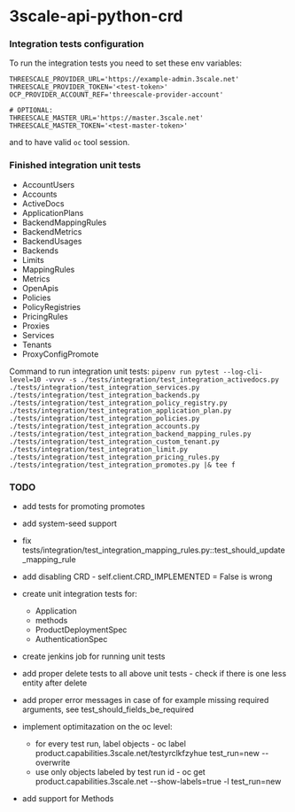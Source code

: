 # 3scale-api-python-crd

### Integration tests configuration

To run the integration tests you need to set these env variables:
```
THREESCALE_PROVIDER_URL='https://example-admin.3scale.net'
THREESCALE_PROVIDER_TOKEN='<test-token>'
OCP_PROVIDER_ACCOUNT_REF='threescale-provider-account'

# OPTIONAL:
THREESCALE_MASTER_URL='https://master.3scale.net'
THREESCALE_MASTER_TOKEN='<test-master-token>'
```

and to have valid `oc` tool session.

### Finished integration unit tests

- AccountUsers
- Accounts
- ActiveDocs
- ApplicationPlans
- BackendMappingRules
- BackendMetrics
- BackendUsages
- Backends
- Limits
- MappingRules
- Metrics
- OpenApis
- Policies
- PolicyRegistries
- PricingRules
- Proxies
- Services
- Tenants
- ProxyConfigPromote

Command to run integration unit tests: `pipenv run pytest --log-cli-level=10 -vvvv -s ./tests/integration/test_integration_activedocs.py ./tests/integration/test_integration_services.py ./tests/integration/test_integration_backends.py ./tests/integration/test_integration_policy_registry.py ./tests/integration/test_integration_application_plan.py ./tests/integration/test_integration_policies.py ./tests/integration/test_integration_accounts.py ./tests/integration/test_integration_backend_mapping_rules.py ./tests/integration/test_integration_custom_tenant.py ./tests/integration/test_integration_limit.py ./tests/integration/test_integration_pricing_rules.py ./tests/integration/test_integration_promotes.py |& tee f`
 
### TODO

- add tests for promoting promotes

- add system-seed support

- fix tests/integration/test_integration_mapping_rules.py::test_should_update_mapping_rule

- add disabling CRD - self.client.CRD_IMPLEMENTED = False is wrong
- create unit integration tests for:
  - Application
  - methods
  - ProductDeploymentSpec
  - AuthenticationSpec

- create jenkins job for running unit tests
- add proper delete tests to all above unit tests - check if there is one less entity after delete
- add proper error messages in case of for example missing required arguments, see test_should_fields_be_required 
- implement optimitazation on the oc level:
  - for every test run, label objects - oc label product.capabilities.3scale.net/testyrclkfzyhue test_run=new --overwrite
  - use only objects labeled by test run id - oc get product.capabilities.3scale.net --show-labels=true -l test_run=new
- add support for Methods
